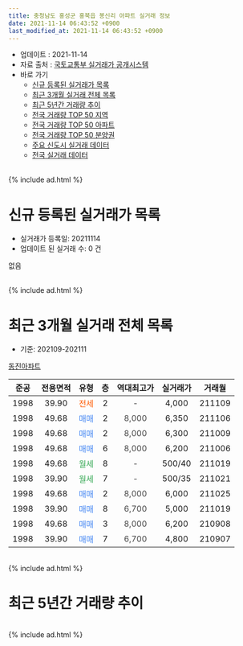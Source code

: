 ```yaml
---
title: 충청남도 홍성군 홍북읍 봉신리 아파트 실거래 정보
date: 2021-11-14 06:43:52 +0900
last_modified_at: 2021-11-14 06:43:52 +0900
---
```


* 업데이트 : 2021-11-14
* 자료 출처 : [국토교통부 실거래가 공개시스템](http://rt.molit.go.kr)
* 바로 가기
    * [신규 등록된 실거래가 목록](#신규-등록된-실거래가-목록)
    * [최근 3개월 실거래 전체 목록](#최근-3개월-실거래-전체-목록)
    * [최근 5년간 거래량 추이](#최근-5년간-거래량-추이)
    * [전국 거래량 TOP 50 지역](https://inasie.github.io/apt-trade-info/최근-3개월-전국에서-가장-거래가-많이-발생한-지역)
    * [전국 거래량 TOP 50 아파트](https://inasie.github.io/apt-trade-info/최근-3개월-전국에서-가장-거래가-많이-발생한-아파트)
    * [전국 거래량 TOP 50 분양권](https://inasie.github.io/apt-trade-info/최근-3개월-전국에서-가장-거래가-많이-발생한-분양권)
    * [주요 신도시 실거래 데이터](https://inasie.github.io/apt-trade-info/주요-신도시)
    * [전국 실거래 데이터](https://inasie.github.io/apt-trade-info/전국)
<br>
{% include ad.html %}
<br>

# 신규 등록된 실거래가 목록
* 실거래가 등록일: 20211114
* 업데이트 된 실거래 수: 0 건

없음

<br>
{% include ad.html %}
<br>

# 최근 3개월 실거래 전체 목록
* 기준: 202109-202111


[동진아파트](https://search.naver.com/search.naver?query=%EC%B6%A9%EC%B2%AD%EB%82%A8%EB%8F%84+%ED%99%8D%EC%84%B1%EA%B5%B0+%ED%99%8D%EB%B6%81%EC%9D%8D+%EB%B4%89%EC%8B%A0%EB%A6%AC+%EB%8F%99%EC%A7%84%EC%95%84%ED%8C%8C%ED%8A%B8)

|준공|전용면적|유형|층|역대최고가|실거래가|거래월|
|:---:|:---:|:---:|:---:|:---:|:---:|:---:|
|1998|39.90|<span style="color:#ff5a00">전세</span>|2|<span style="color:#444444">-</span>|4,000|211109|
|1998|49.68|<span style="color:#4285f3">매매</span>|2|<span style="color:#444444">8,000</span>|6,350|211106|
|1998|49.68|<span style="color:#4285f3">매매</span>|2|<span style="color:#444444">8,000</span>|6,300|211009|
|1998|49.68|<span style="color:#4285f3">매매</span>|6|<span style="color:#444444">8,000</span>|6,200|211006|
|1998|49.68|<span style="color:#34a853">월세</span>|8|<span style="color:#444444">-</span>|500/40|211019|
|1998|39.90|<span style="color:#34a853">월세</span>|7|<span style="color:#444444">-</span>|500/35|211021|
|1998|49.68|<span style="color:#4285f3">매매</span>|2|<span style="color:#444444">8,000</span>|6,000|211025|
|1998|39.90|<span style="color:#4285f3">매매</span>|8|<span style="color:#444444">6,700</span>|5,000|211019|
|1998|49.68|<span style="color:#4285f3">매매</span>|3|<span style="color:#444444">8,000</span>|6,200|210908|
|1998|39.90|<span style="color:#4285f3">매매</span>|7|<span style="color:#444444">6,700</span>|4,800|210907|


<br>
{% include ad.html %}
<br>

# 최근 5년간 거래량 추이


<div style="width:100%;">
    <canvas id="deal_progress" height="200"></canvas>
</div>

<script>
new Chart(document.getElementById("deal_progress"), {
    type: 'line',
    data: {
        labels: ['201611','201612','201701','201702','201703','201704','201705','201706','201707','201708','201709','201710','201711','201712','201801','201802','201803','201804','201805','201806','201807','201808','201809','201810','201811','201812','201901','201902','201903','201904','201905','201906','201907','201908','201909','201910','201911','201912','202001','202002','202003','202004','202005','202006','202007','202008','202009','202010','202011','202012','202101','202102','202103','202104','202105','202106','202107','202108','202109','202110','202111'],
        datasets: [{
            label: '매매',
            pointRadius: 1,
            data: [0, 0, 2, 1, 2, 1, 2, 5, 1, 2, 2, 2, 2, 0, 1, 0, 2, 1, 2, 1, 1, 1, 3, 1, 0, 1, 0, 2, 3, 0, 1, 1, 1, 1, 0, 1, 0, 1, 2, 1, 5, 4, 2, 4, 1, 4, 1, 4, 2, 2, 1, 1, 1, 6, 4, 3, 0, 1, 2, 4, 1],
            borderColor: "rgba(255, 201, 14, 1)",
            backgroundColor: "rgba(255, 201, 14, 0.5)",
            fill: false,
            lineTension: 0
        },{
            label: '전월세',
            pointRadius: 1,
            data: [3, 2, 2, 2, 2, 1, 0, 0, 2, 0, 2, 0, 0, 3, 2, 1, 1, 1, 0, 0, 2, 0, 0, 3, 0, 0, 0, 1, 0, 0, 0, 0, 3, 0, 0, 1, 0, 1, 2, 3, 0, 1, 0, 3, 2, 0, 1, 0, 2, 0, 1, 1, 0, 0, 3, 0, 3, 0, 0, 2, 1],
            borderColor: "rgba(0, 141, 185, 1)",
            backgroundColor: "rgba(0, 141, 185, 0.5)",
            fill: false,
            lineTension: 0
        }
        ]
    },
    options: {
        responsive: true,
        title: {
            display: false
        },
        tooltips: {
            mode: 'index',
            intersect: false
        },
        hover: {
            mode: 'nearest',
            intersect: true
        },
        scales: {
            xAxes: [{
                display: true,
                scaleLabel: {
                    display: true,
                    labelString: '년/월'
                }
            }],
            yAxes: [{
                display: true,
                ticks: {
                    suggestedMin: 0,
                },
                scaleLabel: {
                    display: true,
                    labelString: '실거래 수'
                }
            }]
        }
    }
});

</script>


<br>
{% include ad.html %}
<br>

